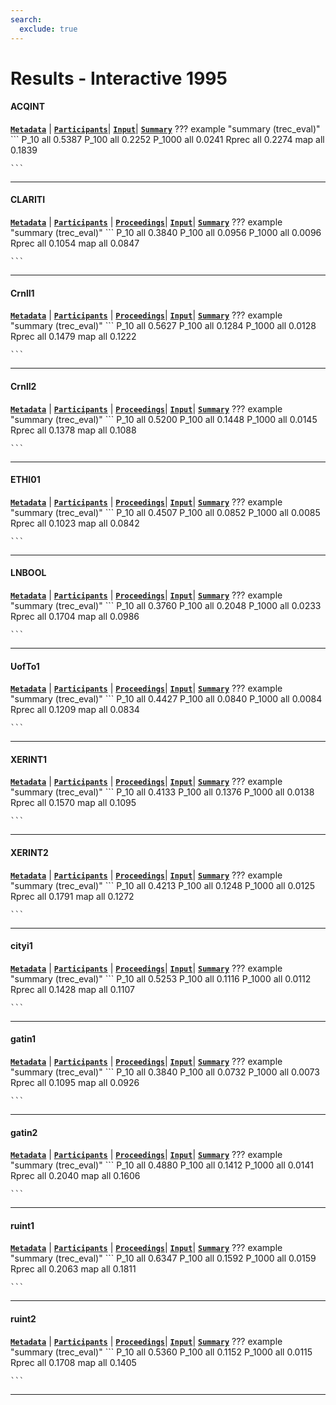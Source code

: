 ```yaml
---
search:
  exclude: true
---
```


# Results - Interactive 1995 

#### ACQINT 
[**`Metadata`**](./runs.md#acqint) | [**`Participants`**](./participants.md#nsa)| [**`Input`**](https://trec.nist.gov/results/trec4/trec4.results.input/tracks/interactive/TASK1/input.ACQINT)| [**`Summary`**](https://trec.nist.gov/results/trec4/trec4.results.summary/tracks/interactive/TASK1/summary.ACQINT)
??? example "summary (trec_eval)"
	```
	P_10		all	0.5387
	P_100		all	0.2252
	P_1000		all	0.0241
	Rprec		all	0.2274
	map			all	0.1839

	```
---
#### CLARITI 
[**`Metadata`**](./runs.md#clariti) | [**`Participants`**](./participants.md#clarit) | [**`Proceedings`**](./proceedings.md#clarit-trec-4-experiments)| [**`Input`**](https://trec.nist.gov/results/trec4/trec4.results.input/tracks/interactive/TASK1/input.CLARITI)| [**`Summary`**](https://trec.nist.gov/results/trec4/trec4.results.summary/tracks/interactive/TASK1/summary.CLARITI)
??? example "summary (trec_eval)"
	```
	P_10		all	0.3840
	P_100		all	0.0956
	P_1000		all	0.0096
	Rprec		all	0.1054
	map			all	0.0847

	```
---
#### CrnlI1 
[**`Metadata`**](./runs.md#crnli1) | [**`Participants`**](./participants.md#cornell) | [**`Proceedings`**](./proceedings.md#new-retrieval-approaches-using-smart-trec-4)| [**`Input`**](https://trec.nist.gov/results/trec4/trec4.results.input/tracks/interactive/TASK1/input.CrnlI1)| [**`Summary`**](https://trec.nist.gov/results/trec4/trec4.results.summary/tracks/interactive/TASK1/summary.CrnlI1)
??? example "summary (trec_eval)"
	```
	P_10		all	0.5627
	P_100		all	0.1284
	P_1000		all	0.0128
	Rprec		all	0.1479
	map			all	0.1222

	```
---
#### CrnlI2 
[**`Metadata`**](./runs.md#crnli2) | [**`Participants`**](./participants.md#cornell) | [**`Proceedings`**](./proceedings.md#new-retrieval-approaches-using-smart-trec-4)| [**`Input`**](https://trec.nist.gov/results/trec4/trec4.results.input/tracks/interactive/TASK1/input.CrnlI2)| [**`Summary`**](https://trec.nist.gov/results/trec4/trec4.results.summary/tracks/interactive/TASK1/summary.CrnlI2)
??? example "summary (trec_eval)"
	```
	P_10		all	0.5200
	P_100		all	0.1448
	P_1000		all	0.0145
	Rprec		all	0.1378
	map			all	0.1088

	```
---
#### ETHI01 
[**`Metadata`**](./runs.md#ethi01) | [**`Participants`**](./participants.md#eth) | [**`Proceedings`**](./proceedings.md#highlighting-relevant-passages-for-users-of-the-interactive-spider-retrieval-system)| [**`Input`**](https://trec.nist.gov/results/trec4/trec4.results.input/tracks/interactive/TASK1/input.ETHI01)| [**`Summary`**](https://trec.nist.gov/results/trec4/trec4.results.summary/tracks/interactive/TASK1/summary.ETHI01)
??? example "summary (trec_eval)"
	```
	P_10		all	0.4507
	P_100		all	0.0852
	P_1000		all	0.0085
	Rprec		all	0.1023
	map			all	0.0842

	```
---
#### LNBOOL 
[**`Metadata`**](./runs.md#lnbool) | [**`Participants`**](./participants.md#lnbool) | [**`Proceedings`**](./proceedings.md#boolean-system-revisited-its-performance-and-its-behavior)| [**`Input`**](https://trec.nist.gov/results/trec4/trec4.results.input/tracks/interactive/TASK1/input.LNBOOL)| [**`Summary`**](https://trec.nist.gov/results/trec4/trec4.results.summary/tracks/interactive/TASK1/summary.LNBOOL)
??? example "summary (trec_eval)"
	```
	P_10		all	0.3760
	P_100		all	0.2048
	P_1000		all	0.0233
	Rprec		all	0.1704
	map			all	0.0986

	```
---
#### UofTo1 
[**`Metadata`**](./runs.md#uofto1) | [**`Participants`**](./participants.md#utoronto) | [**`Proceedings`**](./proceedings.md#is-recall-relevant-an-analysis-of-how-user-interface-conditions-affect-strategies-and-performance-in-large-scale-text-retrieval)| [**`Input`**](https://trec.nist.gov/results/trec4/trec4.results.input/tracks/interactive/TASK1/input.UofTo1)| [**`Summary`**](https://trec.nist.gov/results/trec4/trec4.results.summary/tracks/interactive/TASK1/summary.UofTo1)
??? example "summary (trec_eval)"
	```
	P_10		all	0.4427
	P_100		all	0.0840
	P_1000		all	0.0084
	Rprec		all	0.1209
	map			all	0.0834

	```
---
#### XERINT1 
[**`Metadata`**](./runs.md#xerint1) | [**`Participants`**](./participants.md#xerox) | [**`Proceedings`**](./proceedings.md#xerox-site-report-four-trec-4-tracks)| [**`Input`**](https://trec.nist.gov/results/trec4/trec4.results.input/tracks/interactive/TASK1/input.XERINT1)| [**`Summary`**](https://trec.nist.gov/results/trec4/trec4.results.summary/tracks/interactive/TASK1/summary.XERINT1)
??? example "summary (trec_eval)"
	```
	P_10		all	0.4133
	P_100		all	0.1376
	P_1000		all	0.0138
	Rprec		all	0.1570
	map			all	0.1095

	```
---
#### XERINT2 
[**`Metadata`**](./runs.md#xerint2) | [**`Participants`**](./participants.md#xerox) | [**`Proceedings`**](./proceedings.md#xerox-site-report-four-trec-4-tracks)| [**`Input`**](https://trec.nist.gov/results/trec4/trec4.results.input/tracks/interactive/TASK1/input.XERINT2)| [**`Summary`**](https://trec.nist.gov/results/trec4/trec4.results.summary/tracks/interactive/TASK1/summary.XERINT2)
??? example "summary (trec_eval)"
	```
	P_10		all	0.4213
	P_100		all	0.1248
	P_1000		all	0.0125
	Rprec		all	0.1791
	map			all	0.1272

	```
---
#### cityi1 
[**`Metadata`**](./runs.md#cityi1) | [**`Participants`**](./participants.md#city) | [**`Proceedings`**](./proceedings.md#okapi-at-trec-4)| [**`Input`**](https://trec.nist.gov/results/trec4/trec4.results.input/tracks/interactive/TASK1/input.cityi1)| [**`Summary`**](https://trec.nist.gov/results/trec4/trec4.results.summary/tracks/interactive/TASK1/summary.cityi1)
??? example "summary (trec_eval)"
	```
	P_10		all	0.5253
	P_100		all	0.1116
	P_1000		all	0.0112
	Rprec		all	0.1428
	map			all	0.1107

	```
---
#### gatin1 
[**`Metadata`**](./runs.md#gatin1) | [**`Participants`**](./participants.md#gatin) | [**`Proceedings`**](./proceedings.md#interactive-trec-4-at-georgia-tech)| [**`Input`**](https://trec.nist.gov/results/trec4/trec4.results.input/tracks/interactive/TASK1/input.gatin1)| [**`Summary`**](https://trec.nist.gov/results/trec4/trec4.results.summary/tracks/interactive/TASK1/summary.gatin1)
??? example "summary (trec_eval)"
	```
	P_10		all	0.3840
	P_100		all	0.0732
	P_1000		all	0.0073
	Rprec		all	0.1095
	map			all	0.0926

	```
---
#### gatin2 
[**`Metadata`**](./runs.md#gatin2) | [**`Participants`**](./participants.md#gatin) | [**`Proceedings`**](./proceedings.md#interactive-trec-4-at-georgia-tech)| [**`Input`**](https://trec.nist.gov/results/trec4/trec4.results.input/tracks/interactive/TASK1/input.gatin2)| [**`Summary`**](https://trec.nist.gov/results/trec4/trec4.results.summary/tracks/interactive/TASK1/summary.gatin2)
??? example "summary (trec_eval)"
	```
	P_10		all	0.4880
	P_100		all	0.1412
	P_1000		all	0.0141
	Rprec		all	0.2040
	map			all	0.1606

	```
---
#### ruint1 
[**`Metadata`**](./runs.md#ruint1) | [**`Participants`**](./participants.md#rutgersbelkin) | [**`Proceedings`**](./proceedings.md#using-relevance-feedback-and-ranking-in-interactive-searching)| [**`Input`**](https://trec.nist.gov/results/trec4/trec4.results.input/tracks/interactive/TASK1/input.ruint1)| [**`Summary`**](https://trec.nist.gov/results/trec4/trec4.results.summary/tracks/interactive/TASK1/summary.ruint1)
??? example "summary (trec_eval)"
	```
	P_10		all	0.6347
	P_100		all	0.1592
	P_1000		all	0.0159
	Rprec		all	0.2063
	map			all	0.1811

	```
---
#### ruint2 
[**`Metadata`**](./runs.md#ruint2) | [**`Participants`**](./participants.md#rutgersbelkin) | [**`Proceedings`**](./proceedings.md#using-relevance-feedback-and-ranking-in-interactive-searching)| [**`Input`**](https://trec.nist.gov/results/trec4/trec4.results.input/tracks/interactive/TASK1/input.ruint2)| [**`Summary`**](https://trec.nist.gov/results/trec4/trec4.results.summary/tracks/interactive/TASK1/summary.ruint2)
??? example "summary (trec_eval)"
	```
	P_10		all	0.5360
	P_100		all	0.1152
	P_1000		all	0.0115
	Rprec		all	0.1708
	map			all	0.1405

	```
---
